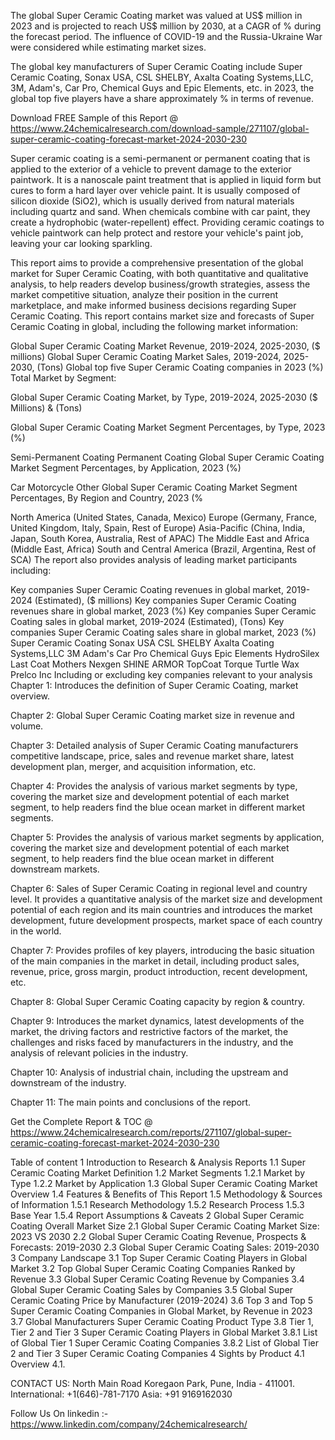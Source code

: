 The global Super Ceramic Coating market was valued at US$ million in 2023 and is projected to reach US$ million by 2030, at a CAGR of % during the forecast period. The influence of COVID-19 and the Russia-Ukraine War were considered while estimating market sizes.

The global key manufacturers of Super Ceramic Coating include Super Ceramic Coating, Sonax USA, CSL SHELBY, Axalta Coating Systems,LLC, 3M, Adam's, Car Pro, Chemical Guys and Epic Elements, etc. in 2023, the global top five players have a share approximately % in terms of revenue.

Download FREE Sample of this Report @ https://www.24chemicalresearch.com/download-sample/271107/global-super-ceramic-coating-forecast-market-2024-2030-230

Super ceramic coating is a semi-permanent or permanent coating that is applied to the exterior of a vehicle to prevent damage to the exterior paintwork. It is a nanoscale paint treatment that is applied in liquid form but cures to form a hard layer over vehicle paint. It is usually composed of silicon dioxide (SiO2), which is usually derived from natural materials including quartz and sand. When chemicals combine with car paint, they create a hydrophobic (water-repellent) effect. Providing ceramic coatings to vehicle paintwork can help protect and restore your vehicle's paint job, leaving your car looking sparkling.

This report aims to provide a comprehensive presentation of the global market for Super Ceramic Coating, with both quantitative and qualitative analysis, to help readers develop business/growth strategies, assess the market competitive situation, analyze their position in the current marketplace, and make informed business decisions regarding Super Ceramic Coating. This report contains market size and forecasts of Super Ceramic Coating in global, including the following market information:

Global Super Ceramic Coating Market Revenue, 2019-2024, 2025-2030, ($ millions)
Global Super Ceramic Coating Market Sales, 2019-2024, 2025-2030, (Tons)
Global top five Super Ceramic Coating companies in 2023 (%)
Total Market by Segment:

Global Super Ceramic Coating Market, by Type, 2019-2024, 2025-2030 ($ Millions) & (Tons)

Global Super Ceramic Coating Market Segment Percentages, by Type, 2023 (%)

Semi-Permanent Coating
Permanent Coating
Global Super Ceramic Coating Market Segment Percentages, by Application, 2023 (%)

Car
Motorcycle
Other
Global Super Ceramic Coating Market Segment Percentages, By Region and Country, 2023 (%

North America (United States, Canada, Mexico)
Europe (Germany, France, United Kingdom, Italy, Spain, Rest of Europe)
Asia-Pacific (China, India, Japan, South Korea, Australia, Rest of APAC)
The Middle East and Africa (Middle East, Africa)
South and Central America (Brazil, Argentina, Rest of SCA)
The report also provides analysis of leading market participants including:

Key companies Super Ceramic Coating revenues in global market, 2019-2024 (Estimated), ($ millions)
Key companies Super Ceramic Coating revenues share in global market, 2023 (%)
Key companies Super Ceramic Coating sales in global market, 2019-2024 (Estimated), (Tons)
Key companies Super Ceramic Coating sales share in global market, 2023 (%)
Super Ceramic Coating
Sonax USA
CSL SHELBY
Axalta Coating Systems,LLC
3M
Adam's
Car Pro
Chemical Guys
Epic Elements
HydroSilex
Last Coat
Mothers
Nexgen
SHINE ARMOR
TopCoat
Torque
Turtle Wax
Prelco Inc
Including or excluding key companies relevant to your analysis
Chapter 1: Introduces the definition of Super Ceramic Coating, market overview.

Chapter 2: Global Super Ceramic Coating market size in revenue and volume.

Chapter 3: Detailed analysis of Super Ceramic Coating manufacturers competitive landscape, price, sales and revenue market share, latest development plan, merger, and acquisition information, etc.

Chapter 4: Provides the analysis of various market segments by type, covering the market size and development potential of each market segment, to help readers find the blue ocean market in different market segments.

Chapter 5: Provides the analysis of various market segments by application, covering the market size and development potential of each market segment, to help readers find the blue ocean market in different downstream markets.

Chapter 6: Sales of Super Ceramic Coating in regional level and country level. It provides a quantitative analysis of the market size and development potential of each region and its main countries and introduces the market development, future development prospects, market space of each country in the world.

Chapter 7: Provides profiles of key players, introducing the basic situation of the main companies in the market in detail, including product sales, revenue, price, gross margin, product introduction, recent development, etc.

Chapter 8: Global Super Ceramic Coating capacity by region & country.

Chapter 9: Introduces the market dynamics, latest developments of the market, the driving factors and restrictive factors of the market, the challenges and risks faced by manufacturers in the industry, and the analysis of relevant policies in the industry.

Chapter 10: Analysis of industrial chain, including the upstream and downstream of the industry.

Chapter 11: The main points and conclusions of the report.

Get the Complete Report & TOC @ https://www.24chemicalresearch.com/reports/271107/global-super-ceramic-coating-forecast-market-2024-2030-230

Table of content
1 Introduction to Research & Analysis Reports
1.1 Super Ceramic Coating Market Definition
1.2 Market Segments
1.2.1 Market by Type
1.2.2 Market by Application
1.3 Global Super Ceramic Coating Market Overview
1.4 Features & Benefits of This Report
1.5 Methodology & Sources of Information
1.5.1 Research Methodology
1.5.2 Research Process
1.5.3 Base Year
1.5.4 Report Assumptions & Caveats
2 Global Super Ceramic Coating Overall Market Size
2.1 Global Super Ceramic Coating Market Size: 2023 VS 2030
2.2 Global Super Ceramic Coating Revenue, Prospects & Forecasts: 2019-2030
2.3 Global Super Ceramic Coating Sales: 2019-2030
3 Company Landscape
3.1 Top Super Ceramic Coating Players in Global Market
3.2 Top Global Super Ceramic Coating Companies Ranked by Revenue
3.3 Global Super Ceramic Coating Revenue by Companies
3.4 Global Super Ceramic Coating Sales by Companies
3.5 Global Super Ceramic Coating Price by Manufacturer (2019-2024)
3.6 Top 3 and Top 5 Super Ceramic Coating Companies in Global Market, by Revenue in 2023
3.7 Global Manufacturers Super Ceramic Coating Product Type
3.8 Tier 1, Tier 2 and Tier 3 Super Ceramic Coating Players in Global Market
3.8.1 List of Global Tier 1 Super Ceramic Coating Companies
3.8.2 List of Global Tier 2 and Tier 3 Super Ceramic Coating Companies
4 Sights by Product
4.1 Overview
4.1.

CONTACT US:
North Main Road Koregaon Park, Pune, India - 411001.
International: +1(646)-781-7170
Asia: +91 9169162030

Follow Us On linkedin :- https://www.linkedin.com/company/24chemicalresearch/
